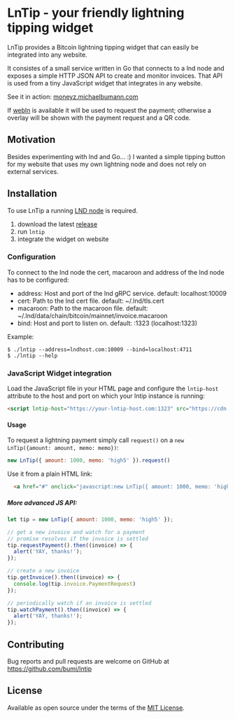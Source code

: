# LnTip - your friendly lightning tipping widget

LnTip provides a Bitcoin lightning tipping widget that can easily be integrated into any website.  

It consistes of a small service written in Go that connects to a lnd node and exposes 
a simple HTTP JSON API to create and monitor invoices. That API is used from a tiny 
JavaScript widget that integrates in any website. 

See it in action: [moneyz.michaelbumann.com](http://moneyz.michaelbumann.com)

If [webln](https://github.com/wbobeirne/webln) is available it will be used to request the payment; 
otherwise a overlay will be shown with the payment request and a QR code.

## Motivation

Besides experimenting with lnd and Go... :) I wanted a simple tipping button for my website 
that uses my own lightning node and does not rely on external services.  

## Installation

To use LnTip a running [LND node](https://github.com/lightningnetwork/lnd/blob/master/docs/INSTALL.md) 
is required.  

1. download the latest [release](https://github.com/bumi/lntip/releases)
2. run `lntip` 
3. integrate the widget on website

### Configuration

To connect to the lnd node the cert, macaroon and address of the lnd node has to be configured:

* address: Host and port of the lnd gRPC service. default: localhost:10009
* cert: Path to the lnd cert file. default: ~/.lnd/tls.cert
* macaroon: Path to the macaroon file. default: ~/.lnd/data/chain/bitcoin/mainnet/invoice.macaroon
* bind: Host and port to listen on. default: :1323 (localhost:1323)

Example: 

    $ ./lntip --address=lndhost.com:10009 --bind=localhost:4711
    $ ./lntip --help

### JavaScript Widget integration

Load the JavaScript file in your HTML page and configure the `lntip-host` attribute 
to the host and port on which your lntip instance is running:

```html
<script lntip-host="https://your-lntip-host.com:1323" src="https://cdn.jsdelivr.net/gh/bumi/lntip/assets/lntip.js" id="lntip-script"></script>
```

#### Usage

To request a lightning payment simply call `request()` on a `new LnTip({amount: amount, memo: memo})`:

```js
new LnTip({ amount: 1000, memo: 'high5' }).request()
```

Use it from a plain HTML link:
```html
  <a href="#" onclick="javascript:new LnTip({ amount: 1000, memo: 'high5' }).request();return false;">Tip me</a>
```

##### More advanced JS API:

```js
let tip = new LnTip({ amount: 1000, memo: 'high5' });

// get a new invoice and watch for a payment
// promise resolves if the invoice is settled
tip.requestPayment().then((invoice) => {
  alert('YAY, thanks!');
});

// create a new invoice
tip.getInvoice().then((invoice) => {
  console.log(tip.invoice.PaymentRequest)
});

// periodically watch if an invoice is settled
tip.watchPayment().then((invoice) => {
  alert('YAY, thanks!');
});

```


## Contributing

Bug reports and pull requests are welcome on GitHub at https://github.com/bumi/lntip

## License

Available as open source under the terms of the [MIT License](http://opensource.org/licenses/MIT).
